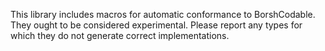 This library includes macros for automatic conformance to BorshCodable. They ought to be considered experimental. Please report any types for which they do not generate correct implementations.
